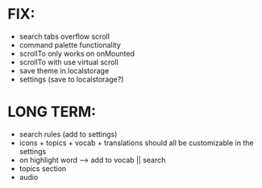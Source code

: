# FIX:

- search tabs overflow scroll
- command palette functionality
- scrollTo only works on onMounted
- scrollTo with use virtual scroll
- save theme in localstorage
- settings (save to localstorage?)

# LONG TERM:

- search rules (add to settings)
- icons + topics + vocab + translations should all be customizable in the settings
- on highlight word --> add to vocab || search
- topics section
- audio
